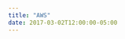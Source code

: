 ```yaml
---
title: "AWS"
date: 2017-03-02T12:00:00-05:00
---
```

<!-- Articles are paginated with only three posts here for example. You can set the number of entries to show on this page with the "pagination" setting in the config file. -->

